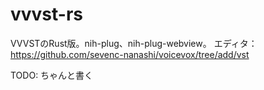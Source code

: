 # vvvst-rs

VVVSTのRust版。nih-plug、nih-plug-webview。
エディタ：<https://github.com/sevenc-nanashi/voicevox/tree/add/vst>

TODO: ちゃんと書く
